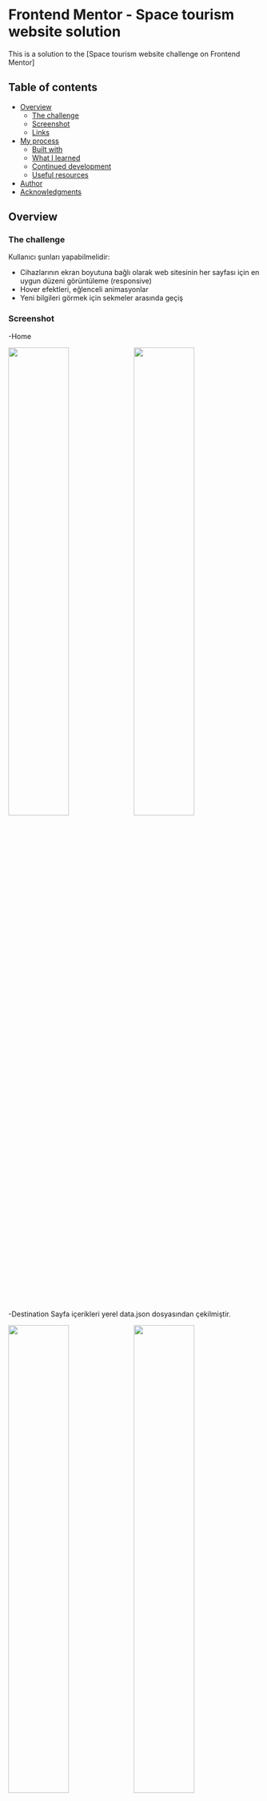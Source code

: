 # Frontend Mentor - Space tourism website solution

This is a solution to the [Space tourism website challenge on Frontend Mentor]


## Table of contents

- [Overview](#overview)
  - [The challenge](#the-challenge)
  - [Screenshot](#screenshot)
  - [Links](#links)
- [My process](#my-process)
  - [Built with](#built-with)
  - [What I learned](#what-i-learned)
  - [Continued development](#continued-development)
  - [Useful resources](#useful-resources)
- [Author](#author)
- [Acknowledgments](#acknowledgments)


## Overview

### The challenge

Kullanıcı şunları yapabilmelidir:

- Cihazlarının ekran boyutuna bağlı olarak web sitesinin her sayfası için en uygun düzeni görüntüleme (responsive)
- Hover efektleri, eğlenceli animasyonlar
- Yeni bilgileri görmek için sekmeler arasında geçiş 

### Screenshot
-Home
<p float="left">
 <img  src="https://user-images.githubusercontent.com/44196940/167313727-606b00b4-a09b-416a-873f-127b7f97f09d.png" width="49%"/> 
<img  src="https://user-images.githubusercontent.com/44196940/167314090-8810e08e-626b-4274-910d-8d747e70301a.png" width="49%"/> 
</p>

-Destination
Sayfa içerikleri yerel data.json dosyasından çekilmiştir.
<p float="left">
 <img  src="https://user-images.githubusercontent.com/44196940/167314234-7e4d9e02-88fd-416f-be45-51318a26d777.png" width="49%"/> 
<img  src="https://user-images.githubusercontent.com/44196940/167314248-c97cdf56-35fb-4ea2-ac43-7a4c0fe3bfaf.png" width="49%"/> 
</p>
<p float="left">
 <img  src="https://user-images.githubusercontent.com/44196940/167314398-9f06a579-16b5-4bae-8f59-4b3d8a98aa09.png" width="49%"/> 
<img  src="https://user-images.githubusercontent.com/44196940/167314424-0bab480e-c28a-48ba-bd98-25a5d3514872.png" width="49%"/> 
</p>

-Crew
<p float="left">
 <img  src="https://user-images.githubusercontent.com/44196940/167314495-f021e54d-6e52-473d-8da3-2d34c065b3ed.png" width="49%"/> 
<img  src="https://user-images.githubusercontent.com/44196940/167314517-18b91021-9559-43d0-9656-1af573bf3a4e.png" width="49%"/> 
</p>

-Technology

 <img src="https://user-images.githubusercontent.com/44196940/167314568-1a97ea49-fd1d-4869-a4f7-c93a9d93a21f.png" width="100%%"/> 

-TABLET
<p float="left">
 <img  src="https://user-images.githubusercontent.com/44196940/167314717-e9d5fb42-9901-4f6b-bf33-63f5fc2acc71.png" width="33%"/> 
<img  src="https://user-images.githubusercontent.com/44196940/167314743-b4cd4c99-4f58-4af1-8e11-ae61f5dfdcab.png" width="33%"/> 
<img  src="https://user-images.githubusercontent.com/44196940/167314772-d89b3ee0-efa7-4c7a-8599-952ce0b138b5.png" width="33%"/> 
  
</p>
<p align="center">
<img  src="https://user-images.githubusercontent.com/44196940/167314628-4da22888-3654-4e7b-8466-f7179e6762d4.png" width="50%"/> 
</p>

-Mobile
<p float="left">
 <img  src="https://user-images.githubusercontent.com/44196940/167314987-bac73c3e-36de-4635-8693-9392e704d79e.png" width="49%"/> 
<img  src="https://user-images.githubusercontent.com/44196940/167314994-1f92d96c-e369-43ac-be9d-abd267c4da61.png" width="49%"/> 
</p>


### Links

- Solution URL: [Add solution URL here](https://your-solution-url.com)
- Live Site URL: [Add live site URL here](https://melikeozlen.github.io/space-tourism-website-main/destination.html)

## My process

### Built with

- Semantic HTML5 markup
- CSS custom properties
- Flexbox
- CSS Grid
- Mobile-first workflow
- [React](https://reactjs.org/) - JS library
- [Next.js](https://nextjs.org/) - React framework
- [Styled Components](https://styled-components.com/) - For styles

**Note: These are just examples. Delete this note and replace the list above with your own choices**

### What I learned

Use this section to recap over some of your major learnings while working through this project. Writing these out and providing code samples of areas you want to highlight is a great way to reinforce your own knowledge.

To see how you can add code snippets, see below:

```html
<h1>Some HTML code I'm proud of</h1>
```
```css
.proud-of-this-css {
  color: papayawhip;
}
```
```js
const proudOfThisFunc = () => {
  console.log('🎉')
}
```

If you want more help with writing markdown, we'd recommend checking out [The Markdown Guide](https://www.markdownguide.org/) to learn more.

**Note: Delete this note and the content within this section and replace with your own learnings.**

### Continued development

Use this section to outline areas that you want to continue focusing on in future projects. These could be concepts you're still not completely comfortable with or techniques you found useful that you want to refine and perfect.

**Note: Delete this note and the content within this section and replace with your own plans for continued development.**

### Useful resources

- [Example resource 1](https://www.example.com) - This helped me for XYZ reason. I really liked this pattern and will use it going forward.
- [Example resource 2](https://www.example.com) - This is an amazing article which helped me finally understand XYZ. I'd recommend it to anyone still learning this concept.

**Note: Delete this note and replace the list above with resources that helped you during the challenge. These could come in handy for anyone viewing your solution or for yourself when you look back on this project in the future.**

## Author

- Website - [Add your name here](https://www.your-site.com)
- Frontend Mentor - [@yourusername](https://www.frontendmentor.io/profile/yourusername)
- Twitter - [@yourusername](https://www.twitter.com/yourusername)

**Note: Delete this note and add/remove/edit lines above based on what links you'd like to share.**

## Acknowledgments

This is where you can give a hat tip to anyone who helped you out on this project. Perhaps you worked in a team or got some inspiration from someone else's solution. This is the perfect place to give them some credit.

**Note: Delete this note and edit this section's content as necessary. If you completed this challenge by yourself, feel free to delete this section entirely.**

